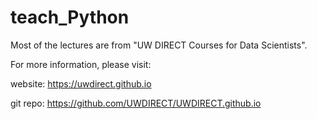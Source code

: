 # teach_Python
Most of the lectures are from "UW DIRECT Courses for Data Scientists".</p>
For more information, please visit:</p>
website: https://uwdirect.github.io</p>
git repo: https://github.com/UWDIRECT/UWDIRECT.github.io</p>
